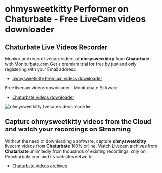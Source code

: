 # ohmysweetkitty Performer on Chaturbate - Free LiveCam videos downloader

## Chaturbate Live Videos Recorder

Monitor and record livecam videos of **ohmysweetkitty** from **Chaturbate** with Moniturbate.com
Get a premium trial for free by just and only registering with your Email address:
* [ohmysweetkitty Premium videos downloader](https://moniturbate.com/request-demo-licence-key.html)

Free livecam videos downloader - Moniturbate Software:
* [Chaturbate videos downloader](https://moniturbate.com/moniturbate-download-software.html)

![ohmysweetkitty livecam videos recorder](https://peachurnet.com/templates/moniturbate-software.png)


## Capture ohmysweetkitty videos from the Cloud and watch your recordings on Streaming

Without the need of downloading a software, capture **ohmysweetkitty** livecam videos from **Chaturbate** 100% online.
Watch Livecam archives from **Chaturbate** unlimitedly from thousands of existing recordings, only on Peachurbate.com and its websites network:
* [Chaturbate videos archives](https://peachurnet.com/)